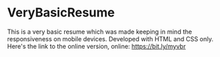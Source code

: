# VeryBasicResume
This is a very basic resume which was made keeping in mind the responsiveness on mobile devices. Developed with HTML and CSS only. Here's the link to the online version, online: https://bit.ly/myvbr
